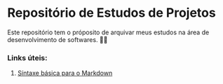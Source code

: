 # Repositório de Estudos de Projetos
Este repositório tem o próposito de arquivar meus estudos na área de desenvolvimento de softwares. 👨‍🎓

### Links úteis:
1) [Síntaxe básica para o Markdown](https://www.markdownguide.org/basic-syntax/)
